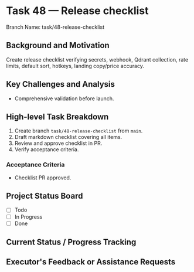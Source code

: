 # Task 48 — Release checklist

Branch Name: task/48-release-checklist

## Background and Motivation
Create release checklist verifying secrets, webhook, Qdrant collection, rate limits, default sort, hotkeys, landing copy/price accuracy.

## Key Challenges and Analysis
- Comprehensive validation before launch.

## High-level Task Breakdown
1. Create branch `task/48-release-checklist` from `main`.
2. Draft markdown checklist covering all items.
3. Review and approve checklist in PR.
4. Verify acceptance criteria.

### Acceptance Criteria
- Checklist PR approved.

## Project Status Board
- [ ] Todo
- [ ] In Progress
- [ ] Done

## Current Status / Progress Tracking

## Executor's Feedback or Assistance Requests
